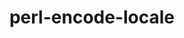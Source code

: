 ---
title: "perl-encode-locale"
layout: cache
categories: [package, v0.20.3]
meta: {"versions": ["1.05"], "compilers": ["gcc@=7.3.1"], "oss": ["amzn2"], "platforms": ["linux"], "targets": ["aarch64", "neoverse_n1", "x86_64_v3"], "stacks": ["aws-ahug", "aws-ahug-aarch64", "root"], "num_specs": 3, "num_specs_by_stack": {"aws-ahug-aarch64": 2, "root": 3, "aws-ahug": 1}}
spec_details: [{"hash": "w4vol2nudg3l73zgyj6frmylqstqik4b", "compiler": "gcc@=7.3.1", "versions": ["1.05"], "os": "amzn2", "platform": "linux", "target": "aarch64", "variants": ["build_system=perl"], "stacks": ["aws-ahug-aarch64", "root"], "size": "-", "tarball": "https://binaries.spack.io/releases/v0.20.3/build_cache/linux-amzn2-aarch64/gcc-7.3.1/perl-encode-locale-1.05/linux-amzn2-aarch64-gcc-7.3.1-perl-encode-locale-1.05-w4vol2nudg3l73zgyj6frmylqstqik4b.spack"}, {"hash": "2t2fwjz54l2ujiz2wcxugyb4uwkwftqe", "compiler": "gcc@=7.3.1", "versions": ["1.05"], "os": "amzn2", "platform": "linux", "target": "neoverse_n1", "variants": ["build_system=perl"], "stacks": ["aws-ahug-aarch64", "root"], "size": "-", "tarball": "https://binaries.spack.io/releases/v0.20.3/build_cache/linux-amzn2-neoverse_n1/gcc-7.3.1/perl-encode-locale-1.05/linux-amzn2-neoverse_n1-gcc-7.3.1-perl-encode-locale-1.05-2t2fwjz54l2ujiz2wcxugyb4uwkwftqe.spack"}, {"hash": "65bg2cqyit23w24ghbtjv2j2yzgpa6cd", "compiler": "gcc@=7.3.1", "versions": ["1.05"], "os": "amzn2", "platform": "linux", "target": "x86_64_v3", "variants": ["build_system=perl"], "stacks": ["aws-ahug", "root"], "size": "-", "tarball": "https://binaries.spack.io/releases/v0.20.3/build_cache/linux-amzn2-x86_64_v3/gcc-7.3.1/perl-encode-locale-1.05/linux-amzn2-x86_64_v3-gcc-7.3.1-perl-encode-locale-1.05-65bg2cqyit23w24ghbtjv2j2yzgpa6cd.spack"}]
---